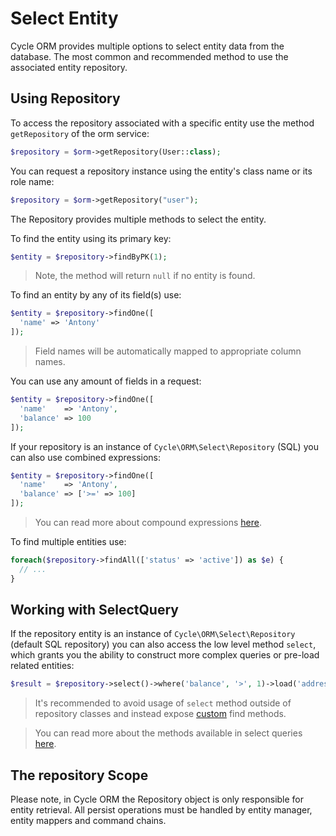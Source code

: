 # Select Entity
Cycle ORM provides multiple options to select entity data from the database.
The most common and recommended method to use the associated entity repository.

## Using Repository
To access the repository associated with a specific entity use the method `getRepository` of the orm service:

```php
$repository = $orm->getRepository(User::class);
```

You can request a repository instance using the entity's class name or its role name:

```php
$repository = $orm->getRepository("user");
```

The Repository provides multiple methods to select the entity.

To find the entity using its primary key:

```php
$entity = $repository->findByPK(1);
```

> Note, the method will return `null` if no entity is found.

To find an entity by any of its field(s) use:

```php
$entity = $repository->findOne([
  'name' => 'Antony'
]);
```

> Field names will be automatically mapped to appropriate column names.

You can use any amount of fields in a request:

```php
$entity = $repository->findOne([
  'name'    => 'Antony',
  'balance' => 100
]);
```

If your repository is an instance of `Cycle\ORM\Select\Repository` (SQL) you can also use combined expressions:

```php
$entity = $repository->findOne([
  'name'    => 'Antony',
  'balance' => ['>=' => 100]
]);
```

> You can read more about compound expressions [here](/docs/en/query-builder/complex.md).

To find multiple entities use:

```php
foreach($repository->findAll(['status' => 'active']) as $e) {
  // ...
}
```

## Working with SelectQuery
If the repository entity is an instance of `Cycle\ORM\Select\Repository` (default SQL repository) you can also access
the low level method `select`, which grants you the ability to construct more complex queries or pre-load related entities:

```php
$result = $repository->select()->where('balance', '>', 1)->load('address')->fetchAll();
```

> It's recommended to avoid usage of `select` method outside of repository classes and instead expose [custom](/docs/en/basic/repository.md) find methods.

> You can read more about the methods available in select queries [here](/docs/en/database/query-builders.md).

## The repository Scope
Please note, in Cycle ORM the Repository object is only responsible for entity retrieval. All persist operations must be handled by entity manager, entity mappers and command chains.
